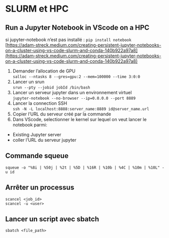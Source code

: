 ---
---
# SLURM et HPC

## Run a Jupyter Notebook in VScode on a HPC

si jupyter-notebook n’est pas installé : `pip install notebook`  
[https://adam-streck.medium.com/creating-persistent-jupyter-notebooks-on-a-cluster-using-vs-code-slurm-and-conda-140b922a97a8](https://adam-streck.medium.com/creating-persistent-jupyter-notebooks-on-a-cluster-using-vs-code-slurm-and-conda-140b922a97a8)

1. Demander l’allocation de GPU  
   `salloc --ntasks 8 --gres=gpu:2 --mem=100000 --time 3:0:0`  
2. Lancer un srun  
   `srun --pty --jobid jobId /bin/bash`  
3. Lancer un serveur jupyter dans un environnement virtuel  
   `jupyter-notebook --no-browser --ip=0.0.0.0 --port 8889`  
4. Lancer la connection SSH   
   `ssh -N -L localhost:8888:server_name:8889 id@server_name.url`  
5. Copier l’URL du serveur créé par la commande  
6. Dans VScode, selectionner le kernel sur lequel on veut lancer le notebook parmi:  
- Existing Jupyter server  
- coller l’URL du serveur jupyter
  

## Commande squeue

`squeue -o "%8i | %50j | %2t | %5D | %16R | %10b | %4C | %10m | %10L" -u id`

## Arrêter un processus

`scancel <job_id>`  
`scancel -u <user>`

## Lancer un script avec sbatch

`sbatch <file_path>`
